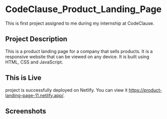 # CodeClause_Product_Landing_Page
This is first project assigned to me during my internship at CodeClause. 

## Project Description
This is a product landing page for a company that sells products. It is a responsive website that can be viewed on any device. It is built using HTML, CSS and JavaScript.

## This is Live
project is successfully deployed on Netlify. You can view it https://product-landing-page-11.netlify.app/.


## Screenshots


